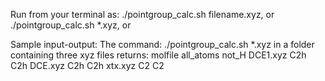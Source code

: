 Run from your terminal as:
./pointgroup_calc.sh filename.xyz, or
./pointgroup_calc.sh *.xyz, or

Sample input-output: The command:
./pointgroup_calc.sh *.xyz
in a folder containing three xyz files returns:
molfile all_atoms not_H
DCE1.xyz C2h C2h
DCE.xyz C2h C2h
xtx.xyz C2 C2

